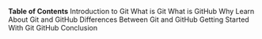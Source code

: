 **Table of Contents**
Introduction to Git
What is Git
What is GitHub
Why Learn About Git and GitHub
Differences Between Git and GitHub
Getting Started With Git GitHub
Conclusion